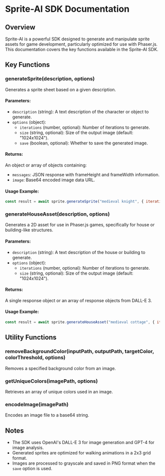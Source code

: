 

  # Sprite-AI SDK Documentation

## Overview

Sprite-AI is a powerful SDK designed to generate and manipulate sprite assets for game development, particularly optimized for use with Phaser.js. This documentation covers the key functions available in the Sprite-AI SDK.

## Key Functions

### generateSprite(description, options)

Generates a sprite sheet based on a given description.

#### Parameters:
- `description` (string): A text description of the character or object to generate.
- `options` (object):
  - `iterations` (number, optional): Number of iterations to generate.
  - `size` (string, optional): Size of the output image (default: "1024x1024").
  - `save` (boolean, optional): Whether to save the generated image.

#### Returns:
An object or array of objects containing:
- `messages`: JSON response with frameHeight and frameWidth information.
- `image`: Base64 encoded image data URL.

#### Usage Example:
```javascript
const result = await sprite.generateSprite("medieval knight", { iterations: 1, size: "1024x1024" });
```

### generateHouseAsset(description, options)

Generates a 2D asset for use in Phaser.js games, specifically for house or building-like structures.

#### Parameters:
- `description` (string): A text description of the house or building to generate.
- `options` (object):
  - `iterations` (number, optional): Number of iterations to generate.
  - `size` (string, optional): Size of the output image (default: "1024x1024").

#### Returns:
A single response object or an array of response objects from DALL-E 3.

#### Usage Example:
```javascript
const result = await sprite.generateHouseAsset("medieval cottage", { iterations: 1 });
```

## Utility Functions

### removeBackgroundColor(inputPath, outputPath, targetColor, colorThreshold, options)

Removes a specified background color from an image.

### getUniqueColors(imagePath, options)

Retrieves an array of unique colors used in an image.

### encodeImage(imagePath)

Encodes an image file to a base64 string.

## Notes

- The SDK uses OpenAI's DALL-E 3 for image generation and GPT-4 for image analysis.
- Generated sprites are optimized for walking animations in a 2x3 grid format.
- Images are processed to grayscale and saved in PNG format when the `save` option is used.

  